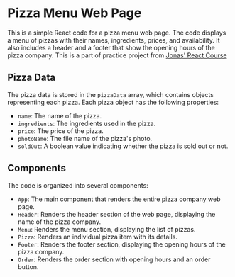 # Pizza Menu Web Page

This is a simple React code for a pizza menu web page. The code displays a menu of pizzas with their names, ingredients, prices, and availability. It also includes a header and a footer that show the opening hours of the pizza company. This is a part of practice project from [Jonas' React Course](https://www.udemy.com/course/the-ultimate-react-course/)

## Pizza Data

The pizza data is stored in the `pizzaData` array, which contains objects representing each pizza. Each pizza object has the following properties:

- `name`: The name of the pizza.
- `ingredients`: The ingredients used in the pizza.
- `price`: The price of the pizza.
- `photoName`: The file name of the pizza's photo.
- `soldOut`: A boolean value indicating whether the pizza is sold out or not.

## Components

The code is organized into several components:

- `App`: The main component that renders the entire pizza company web page.
- `Header`: Renders the header section of the web page, displaying the name of the pizza company.
- `Menu`: Renders the menu section, displaying the list of pizzas.
- `Pizza`: Renders an individual pizza item with its details.
- `Footer`: Renders the footer section, displaying the opening hours of the pizza company.
- `Order`: Renders the order section with opening hours and an order button.
